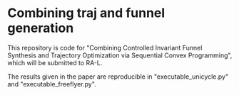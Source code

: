 # Combining traj and funnel generation

This repository is code for "Combining Controlled Invariant Funnel Synthesis and Trajectory
Optimization via Sequential Convex Programming", which will be submitted to RA-L.

The results given in the paper are reproducible in "executable_unicycle.py"  and "executable_freeflyer.py".